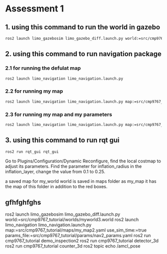 # Assessment 1


## 1. using this command to run the world in gazebo
```bash
ros2 launch limo_gazebosim limo_gazebo_diff.launch.py world:=src/cmp9767_tutorial/worlds/myworld.world
```

## 2. using this command to run navigation package

### 2.1 for running the defulat map
```bash 
ros2 launch limo_navigation limo_navigation.launch.py
```

### 2.2 for running my map
```bash 
ros2 launch limo_navigation limo_navigation.launch.py map:=src/cmp9767_tutorial/maps/my_map.yaml use_sim_time:=true
```

### 2.3 for running my map and my parameters
```bash 
ros2 launch limo_navigation limo_navigation.launch.py map:=src/cmp9767_tutorial/maps/my_map.yaml use_sim_time:=true params_file:=src/cmp9767_tutorial/params/nav2_params.yaml
```

## 3. using this command to run rqt gui
``` bash 
ros2 run rqt_gui rqt_gui
```
Go to Plugins/Configuration/Dynamic Reconfigure, find the local costmap to adjust its parameters.
Find the parameter for inflation_radius in the inflation_layer, change the value from 0.1 to 0.25. 

a saved map for my_world world is saved in maps folder as my_map 
    it has the map of this folder in addition to the red boxes.
    
## gfhfghfghs
 









ros2 launch limo_gazebosim limo_gazebo_diff.launch.py world:=src/cmp9767_tutorial/worlds/myworld3.world
ros2 launch limo_navigation limo_navigation.launch.py map:=src/cmp9767_tutorial/maps/my_map2.yaml use_sim_time:=true params_file:=src/cmp9767_tutorial/params/nav2_params.yaml
ros2 run cmp9767_tutorial demo_inspection2
ros2 run cmp9767_tutorial detector_3d
ros2 run cmp9767_tutorial counter_3d
ros2 topic echo /amcl_pose

